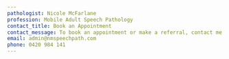 ```yaml
---
pathologist: Nicole McFarlane
profession: Mobile Adult Speech Pathology
contact_title: Book an Appointment
contact_message: To book an appointment or make a referral, contact me directly
email: admin@nmspeechpath.com
phone: 0420 984 141
---
```

